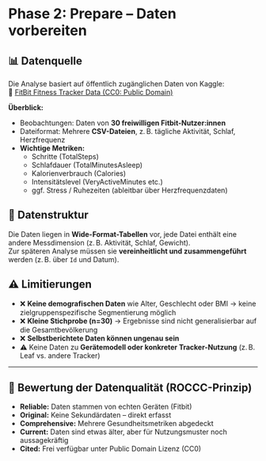 # Phase 2: Prepare – Daten vorbereiten

## 📊 Datenquelle  
Die Analyse basiert auf öffentlich zugänglichen Daten von Kaggle:  
📎 [FitBit Fitness Tracker Data (CC0: Public Domain)](https://www.kaggle.com/datasets/arashnic/fitbit)  

**Überblick:**  
- Beobachtungen: Daten von **30 freiwilligen Fitbit-Nutzer:innen**  
 - Dateiformat: Mehrere **CSV-Dateien**, z. B. tägliche Aktivität, Schlaf, Herzfrequenz  
- **Wichtige Metriken:**  
  - Schritte (TotalSteps)  
  - Schlafdauer (TotalMinutesAsleep)  
  - Kalorienverbrauch (Calories)  
  - Intensitätslevel (VeryActiveMinutes etc.)  
  - ggf. Stress / Ruhezeiten (ableitbar über Herzfrequenzdaten)

## 📂 Datenstruktur  
Die Daten liegen in **Wide-Format-Tabellen** vor, jede Datei enthält eine andere Messdimension (z. B. Aktivität, Schlaf, Gewicht).  
Zur späteren Analyse müssen sie **vereinheitlicht und zusammengeführt** werden (z. B. über `Id` und Datum).

## ⚠️ Limitierungen  
- ❌ **Keine demografischen Daten** wie Alter, Geschlecht oder BMI → keine zielgruppenspezifische Segmentierung möglich  
- ❌ **Kleine Stichprobe (n=30)** → Ergebnisse sind nicht generalisierbar auf die Gesamtbevölkerung  
- ❌ **Selbstberichtete Daten können ungenau sein**  
- ⚠️ Keine Daten zu **Gerätemodell oder konkreter Tracker-Nutzung** (z. B. Leaf vs. andere Tracker)

---

## 🧠 Bewertung der Datenqualität (ROCCC-Prinzip)

- **Reliable:** Daten stammen von echten Geräten (Fitbit)  
- **Original:** Keine Sekundärdaten – direkt erfasst  
- **Comprehensive:** Mehrere Gesundheitsmetriken abgedeckt  
- **Current:** Daten sind etwas älter, aber für Nutzungsmuster noch aussagekräftig  
- **Cited:** Frei verfügbar unter Public Domain Lizenz (CC0)
